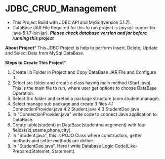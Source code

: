 # JDBC_CRUD_Management
* This Project Build with  JDBC API and MySql(version 5.1.7).
* DataBase JAR File Required for this  to run project is (mysql-connector-java-5.1.7-bin.jar).
***Please check database version and jar before running this project***


****About Project*****
This JDBC Project is help to perform Insert, Delete, Update and Select Data from MySql DataBase.

****Steps to Create This Project*****
1. Create lib Folder in Project and Copy DataBase JAR File and Configure It.
2. Select src folder and create a class having main method (Start.java). This is the main file to run, where user get options to choose DataBase Operation.
3. Select Src folder and cretae a package structure (com.student.manage).
4. Select manage sub package and create 3 files
  4.1 ConnectionProvider.java
  4.2 Student.java
  4.3 StudentDao.java
5. In "ConnectionProvider.java" write code to coonect Java application to DataBase.
6. Create table(student) in DataBase(studentmanagement) with four fields(sid,sname,phone,city).
7. In "Student.java", this is POJO Class where constructors, getter methods and setter methods are define.
8. In "StudentDao.java", Here i write Database Logic Code(Like- PreparedStatemet, Statement).
